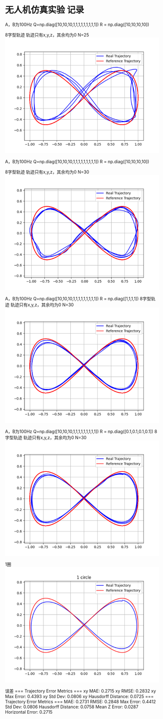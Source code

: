 # 无人机仿真实验 记录

A，B为100Hz
Q=np.diag([10,10,10,1,1,1,1,1,1,1,1,1])
R = np.diag([10,10,10,10])

8字型轨迹
轨迹只有x,y,z，其余均为0
N=25
![alt text](fig8_traj3_QR1.png)


A，B为100Hz
Q=np.diag([10,10,10,1,1,1,1,1,1,1,1,1])
R = np.diag([10,10,10,10])

8字型轨迹
轨迹只有x,y,z，其余均为0
N=30
![alt text](fig8_traj3_QR1_N30.png)


A，B为100Hz
Q=np.diag([10,10,10,1,1,1,1,1,1,1,1,1])
R = np.diag([1,1,1,1])
8字型轨迹
轨迹只有x,y,z，其余均为0
N=30
![alt text](fig8_traj3_QR2_N30.png)


A，B为100Hz
Q=np.diag([10,10,10,1,1,1,1,1,1,1,1,1])
R = np.diag([0.1,0.1,0.1,0.1])
8字型轨迹
轨迹只有x,y,z，其余均为0
N=30
![alt text](fig8_traj3_QR3_N30.png)

1圈
![alt text](fig8_traj3_QR3_N30_Circle1.png)

误差
=== Trajectory Error Metrics ===
xy MAE: 0.2715
xy RMSE: 0.2832
xy Max Error: 0.4393
xy Std Dev: 0.0806
xy Hausdorff Distance: 0.0725
=== Trajectory Error Metrics ===
MAE: 0.2731
RMSE: 0.2848
Max Error: 0.4412
Std Dev: 0.0806
Hausdorff Distance: 0.0758
Mean Z Error: 0.0287
Horizontal Error: 0.2715
